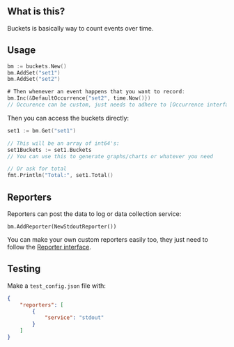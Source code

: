 
## What is this?

Buckets is basically way to count events over time. 

## Usage

```go
bm := buckets.New()
bm.AddSet("set1")
bm.AddSet("set2")

# Then whenever an event happens that you want to record:
bm.Inc(&DefaultOccurrence{"set2", time.Now()})
// Occurence can be custom, just needs to adhere to [Occurrence interface](https://github.com/iron-io/buckets/blob/master/buckets.go#L155) 
```

Then you can access the buckets directly:

```go
set1 := bm.Get("set1")

// This will be an array of int64's:
set1Buckets := set1.Buckets
// You can use this to generate graphs/charts or whatever you need

// Or ask for total
fmt.Println("Total:", set1.Total()
```

## Reporters

Reporters can post the data to log or data collection service:

```
bm.AddReporter(NewStdoutReporter())
```

You can make your own custom reporters easily too, they just need to follow the [Reporter interface](https://github.com/iron-io/buckets/blob/master/reporters.go#L15). 

## Testing

Make a `test_config.json` file with:

```json
{
    "reporters": [
        {
            "service": "stdout"
        }
    ]
}
```

